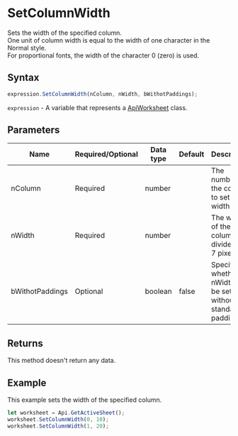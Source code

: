 # SetColumnWidth

Sets the width of the specified column.\
One unit of column width is equal to the width of one character in the Normal style.\
For proportional fonts, the width of the character 0 (zero) is used.

## Syntax

```javascript
expression.SetColumnWidth(nColumn, nWidth, bWithotPaddings);
```

`expression` - A variable that represents a [ApiWorksheet](../ApiWorksheet.md) class.

## Parameters

| **Name** | **Required/Optional** | **Data type** | **Default** | **Description** |
| ------------- | ------------- | ------------- | ------------- | ------------- |
| nColumn | Required | number |  | The number of the column to set the width to. |
| nWidth | Required | number |  | The width of the column divided by 7 pixels. |
| bWithotPaddings | Optional | boolean | false | Specifies whether nWidth will be set without standard paddings. |

## Returns

This method doesn't return any data.

## Example

This example sets the width of the specified column.

```javascript editor-xlsx
let worksheet = Api.GetActiveSheet();
worksheet.SetColumnWidth(0, 10);
worksheet.SetColumnWidth(1, 20);
```
